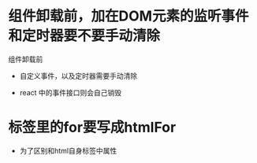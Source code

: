 #
# 组件卸载前，加在DOM元素的监听事件和定时器要不要手动清除

组件卸载前

* 自定义事件，以及定时器需要手动清除

* react 中的事件接口则会自己销毁

# 标签里的for要写成htmlFor

* 为了区别和html自身标签中属性
